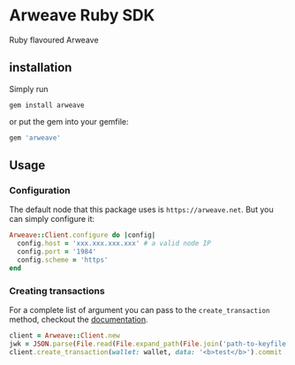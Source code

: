 # Arweave Ruby SDK
Ruby flavoured Arweave

## installation
Simply run

`gem install arweave`

or put the gem into your gemfile:
```ruby
gem 'arweave'
```
## Usage

### Configuration
The default node that this package uses is `https://arweave.net`. But you can simply configure it:

```ruby
Arweave::Client.configure do |config|
  config.host = 'xxx.xxx.xxx.xxx' # a valid node IP
  config.port = '1984'
  config.scheme = 'https'
end
```

### Creating transactions
For a complete list of argument you can pass to the `create_transaction` method, checkout the [documentation](https://docs.arweave.org/developers/server/http-api#submit-a-transaction).

```ruby
client = Arweave::Client.new
jwk = JSON.parse(File.read(File.expand_path(File.join('path-to-keyfile'))))
client.create_transaction(wallet: wallet, data: '<b>test</b>').commit
```
